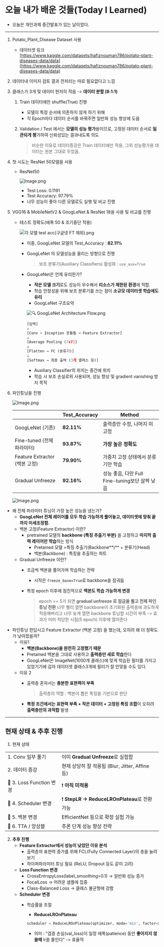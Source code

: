 # 오늘 내가 배운 것들(Today I Learned)

- 오늘은 개인과제 중간발표가 있는 날이었다.

---

1. Potato_Plant_Disease Dataset 사용 
   +  데이터셋 링크
        [https://www.kaggle.com/datasets/hafiznouman786/potato-plant-diseases-data/data](https://www.kaggle.com/datasets/hafiznouman786/potato-plant-diseases-data/data) 
2. 데이터내 이미지 검토 결과 전처리는 따로 필요없다고 느낌

3. 클래스가 3개 및 데이터 현저히 작음 -> **데이터 분할 (8:1:1)**

    1. Train 데이터에만 shuffle(True) 진행
        - 모델이 특정 순서에 의존하지 않게 하기 위해
        - 각 Epoch마다 데이터 순서를 바꿔주면 일반화 성능 향상에 도움
    2. Validation / Test 에서는 **모델의 성능 평가**용이므로, 고정된 데이터 순서로 **일관되게 평**가하여 신뢰성있는 결과내도록 의도 

        > 비슷한 이유로 데이터증강은 Train 데이터에만 적용, 그외 성능평가용 데이터는 원본 그대로 두었음. 

4. 첫 시도는  ResNet 50모델을 사용
    + ResNet50 

        ![Image.png](https://res.craft.do/user/full/641ffdb9-6693-37da-6dbd-e78e1756c2de/doc/89B55099-8D45-486F-97D3-15058ACB929D/F5F6D015-C86E-4E29-82A2-CB74B28F21EC_2/TaLRVYekFkAXDNEsbj8ldy91Qzn0rgovKuAH4tvfRQAz/Image.png)

        - Test Loss: 0.1191
        - Test Accuracy: 97.79%
        - 너무 성능이 좋아 다른 모델로도 실행 및 비교 진행
5. VGG16 & MobileNetV2 & GoogLeNet & ResNet 18을 사용 및 비교를 진행
    - 테스트 정확도(에폭 50 & 조기중단 적용) 

        ![각 모델 test acc(구글넷 FT 제외).png](https://res.craft.do/user/full/641ffdb9-6693-37da-6dbd-e78e1756c2de/doc/89B55099-8D45-486F-97D3-15058ACB929D/C1B12599-80ED-42C3-89DD-F2541B9F5541_2/ZxWcCvuospCbnev4SEX3VSPy98L1W7BDOwzJ8d36mjAz/%20%20test%20acc%20FT%20.png)

        - 이중, GoogLeNet 모델의 Test_Accuracy : **82.11%** 
        - GoogLeNet 의 모델성능을 올리는 방향으로 진행

            > 보조 분류기(Auxiliary Classifiers) 활성화 : `use_aux=True`

        + GoogLeNet은 언제 유리한가?
            - **작은 모델 크기**로도 성능이 우수해서 **리소스가 제한된 환경**에 적합.
            - 학습 안정성을 위해 보조 분류기를 쓰는 점이 **소규모 데이터셋 학습에도 유리**
            + GoogLeNet 구조요약

            ![🔍 GoogLeNet Architecture Flow.png](https://res.craft.do/user/full/641ffdb9-6693-37da-6dbd-e78e1756c2de/doc/89B55099-8D45-486F-97D3-15058ACB929D/5995694D-F5C2-4D52-8986-1C6B6A6D703E_2/eclEcMuDTpNe1aEcyejBwJOBbbkWHX2ayyhxKP4hsHIz/%20GoogLeNet%20Architecture%20Flow.png)

            ```python
            [입력]
            ↓
            [Conv + Inception 모듈들 → Feature Extractor]
            ↓
            [Average Pooling (7x7)]
            ↓
            [Flatten → FC (분류기)]
            ↓
            [Softmax → 최종 출력 (3개 클래스 등)]
            ```

            - Auxiliary Classifier의 위치는 중간에 위치
            - 학습 시 보조 손실로위 사용되며, 성능 향상 및 gradient vanishing 방지 목적

6. 파인튜닝을 진행

    ![Image.png](https://res.craft.do/user/full/641ffdb9-6693-37da-6dbd-e78e1756c2de/doc/89B55099-8D45-486F-97D3-15058ACB929D/15EAB474-69AA-474D-99F2-4BFBBA9426BA_2/yJxvZzYvxZzFj6xhjmXPthdICpG8pFsCevb40ZQ5ok8z/Image.png)

    |                           | Test_Accuracy | Method                             |
    | ------------------------- | ------------- | ---------------------------------- |
    | GoogLeNet (기존)            | **82.11%**    | 출력층만 수정, 나머지 미고정                   |
    | Fine-tuned (전체 파라미터)      | **93.87%**    |  **가장 높은 정확도**                     |
    | Feature Extractor (백본 고정) | **79.90%**    |  가중치 고정 상태에서 분류기만 학습               |
    | Gradual Unfreeze          | **92.16%**    | 성능 좋음, 다만 Full Fine-tuning보단 살짝 낮음 |

    ![Image.png](https://res.craft.do/user/full/641ffdb9-6693-37da-6dbd-e78e1756c2de/doc/89B55099-8D45-486F-97D3-15058ACB929D/69D4C1B9-51C4-4EF3-AE90-B81E59938385_2/d3EuUqi4xFEwlxXbcobQNbgJRrNPVYp5jdNRZzlfXIYz/Image.png)

+ 왜  전체 파라미터 튜닝이 가장 높은 성능을 냈는가?
    - **GoogLeNet 전체 레이어를 모두 학습 가능하게 풀어놓고, 데이터셋에 맞춰 끝까지 미세조정함.**
    + 백본 고정(Feature Extractor) 이란?
        - pretrained 모델의 **backbone (특징 추출기 부분)** 을 고정하고 **마지막 출력 레이어만 학습**하는 방식
            - Pretained 모델 =특징 추출기(Backbone**)** + 분류기(Head)
            - 백본(Backbone) : 특징을 추출하는 파트
    + Gradual Unfreeze 이란?
        - 조금씩 백본을 풀어가며 학습하는 전략
            -  시작은 `freeze_base=True`로 backbone을 잠궈둠
        - 특정 epoch 이후에 점진적으로 **백본도 학습 가능하게 변경**

            > epoch == 5가 되면 **gradual unfreeze 로 잠금을 풀고 전체 파인튜닝 전환**
            > 너무 빨리 열면 backbone이 초기화된 출력층에 과도하게 적응해버리고
            > 너무 늦게 열면 backbone 튜닝할 시간이 부족 -> 효과가 미미
            > 적당한 시점(5 epoch) 이후에 열어준다 

- 파인튜닝 한답시고  Feature Extractor (백본 고정) 을 했는데, 오히려 왜 더 정확도가 낮아졌을까?
    - 이유1
        - **백본(Backbone)을 완전히 고정했기 때문**
        - Pretained 백본을 그대로 사용하고 **출력층만 새로 학습**한다
        - GoogLeNet은 ImageNet(1000개 클래스)에 맞게 학습된 필터를 가지고 있었기기에 감자 데이터셋 클래스3개에 필터가 잘 안맞을 수도 있다.
    - 이유 2
        - 출력층 혼자서는 **충분한 표현력이 부족**

            > 출력층의 역할 : 백본이 뽑은 특징을 기반으로 판단

        - **특정 조건에서는 표현력 부족 + 작은 데이터 + 고정된 특징 조합**이 오히려 **출력층만의 과적합** 발생 

---

## 현재 상태 & 추후 진행

1. 현재 상태

|                        |                                         |
| ---------------------- | --------------------------------------- |
| 1. Conv 일부 풀기          | 이미 **Gradual Unfreeze**로 실험함            |
| 2. 데이터 증강              | 현재 상당히 잘 적용됨 (Blur, Jitter, Affine 등)   |
| 🔸 3. Loss Function 변경 | ❗ **아직 미적용**                            |
| 🔸 4. Scheduler 변경     | ❗ **StepLR → ReduceLROnPlateau**로 전환 가능 |
| 🔸 5. 백본 변경            | EfficientNet 등으로 확장 실험 가능               |
| 🔸 6. TTA / 앙상블        | 추론 단계 성능 향상 전략                          |

2. **추후 진행**
    - **Feature Extractor에서 성능이 낮았던 이유 분석**
        - 출력층의 표현력 증가를 위해 FCL(Fully Connected Layer)의 층을 늘려보기
        - 하이퍼파라미터 튜닝 필요 (ReLU, Dropout 등도 같이 고려)
    - **Loss Function 변경**
        - CrossEntropyLoss(label_smoothing=0.1) → 일반화 성능 증가
        - FocalLoss → 어려운 샘플에 집중
        - Class-Balanced Loss → 클래스 불균형에 강함
    - **Scheduler 변경**
        - 학습률을 조절
            + **ReduceLROnPlateau** 

            ```python
            scheduler = ReduceLROnPlateau(optimizer, mode='min', factor=0.5, patience=2)
            ```

            - 의미 : “검증 손실(val_loss)이 일정 에폭(patience) 동안 **좋아지지 않을때** lr을 줄인다” -> 효율적